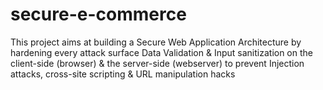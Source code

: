 # secure-e-commerce
This project aims at building a Secure Web Application Architecture
by hardening every attack surface
Data Validation & Input sanitization on the client-side (browser) &
the server-side (webserver) to prevent Injection attacks, cross-site
scripting & URL manipulation hacks
